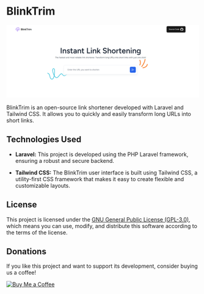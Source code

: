 # BlinkTrim

![Home](imgs/home.png)

BlinkTrim is an open-source link shortener developed with Laravel and Tailwind CSS. It allows you to quickly and easily transform long URLs into short links.

## Technologies Used

- **Laravel:** This project is developed using the PHP Laravel framework, ensuring a robust and secure backend.

- **Tailwind CSS:** The BlinkTrim user interface is built using Tailwind CSS, a utility-first CSS framework that makes it easy to create flexible and customizable layouts.

## License

This project is licensed under the [GNU General Public License (GPL-3.0)](https://opensource.org/licenses/GPL-3.0), which means you can use, modify, and distribute this software according to the terms of the license.

## Donations

If you like this project and want to support its development, consider buying us a coffee!

[![Buy Me a Coffee](https://img.shields.io/badge/Buy%20Me%20a%20Coffee-Donate-yellow)](https://www.buymeacoffee.com/deini)

